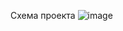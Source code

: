 Схема проекта
![image](https://github.com/vladislavnikonov/microservices/assets/55946429/28f3e4e7-b2b6-45ce-ab6c-c728ca5e834e)
